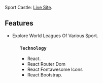 Sport Castle: [Live Site](https://sportscastle.netlify.app/).

## Features

<ul>
    <li>Explore World Leagues Of Various Sport.</li>
<ul>

### `Technology`

<ul>
    <li>React.</li>
    <li>React Router Dom</li>
    <li>React Fontawesome Icons</li>
    <li>React Bootstrap.</li>
<ul>
